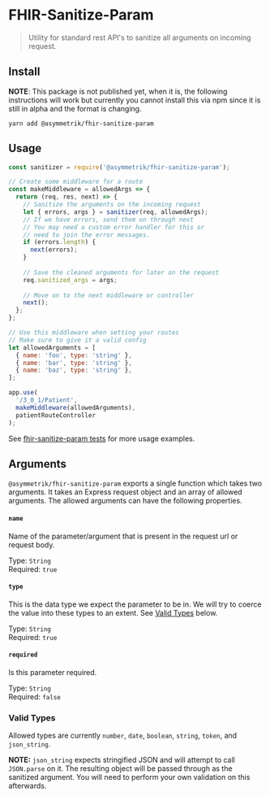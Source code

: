 # FHIR-Sanitize-Param
> Utility for standard rest API's to sanitize all arguments on incoming request.

## Install

**NOTE**: This package is not published yet, when it is, the following instructions will work but currently you cannot install this via npm since it is still in alpha and the format is changing.

```shell
yarn add @asymmetrik/fhir-sanitize-param
```

## Usage

```javascript
const sanitizer = require('@asymmetrik/fhir-sanitize-param');

// Create some middleware for a route
const makeMiddleware = allowedArgs => {
  return (req, res, next) => {
    // Sanitize the arguments on the incoming request
    let { errors, args } = sanitizer(req, allowedArgs);
    // If we have errors, send them on through next
    // You may need a custom error handler for this or
    // need to join the error messages.
    if (errors.length) {
      next(errors);
    }
    
    // Save the cleaned arguments for later on the request
    req.sanitized_args = args;
    
    // Move on to the next middleware or controller
    next();
  };
};

// Use this middleware when setting your routes
// Make sure to give it a valid config
let allowedArguments = [
  { name: 'foo', type: 'string' },
  { name: 'bar', type: 'string' },
  { name: 'baz', type: 'string' },
];

app.use(
  '/3_0_1/Patient',
  makeMiddleware(allowedArguments),
  patientRouteController
);

```

See [fhir-sanitize-param tests](./index.test.js) for more usage examples.

## Arguments

`@asymmetrik/fhir-sanitize-param` exports a single function which takes two arguments. It takes an Express request object and an array of allowed arguments. The allowed arguments can have the following properties.

#### `name`
Name of the parameter/argument that is present in the request url or request body. 

Type: `String`  
Required: `true`  

#### `type`
This is the data type we expect the parameter to be in. We will try to coerce the value into these types to an extent. See [Valid Types](#valid-types) below.

Type: `String`  
Required: `true`  

#### `required`
Is this parameter required.

Type: `String`  
Required: `false`  

### Valid Types

Allowed types are currently `number`, `date`, `boolean`, `string`, `token`, and `json_string`.

**NOTE:** `json_string` expects stringified JSON and will attempt to call `JSON.parse` on it. The resulting object will be passed through as the sanitized argument. You will need to perform your own validation on this afterwards.
